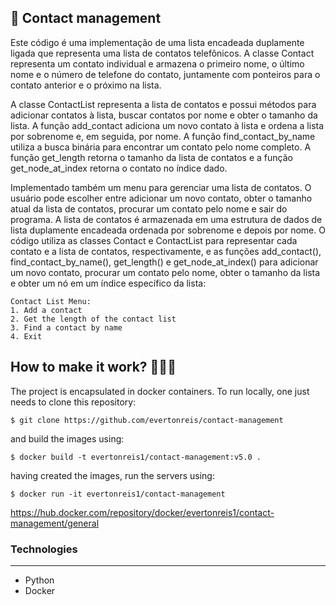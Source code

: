 ## 🧾 Contact management

Este código é uma implementação de uma lista encadeada duplamente ligada que representa uma lista de contatos telefônicos. A classe Contact representa um contato individual e armazena o primeiro nome, o último nome e o número de telefone do contato, juntamente com ponteiros para o contato anterior e o próximo na lista.

A classe ContactList representa a lista de contatos e possui métodos para adicionar contatos à lista, buscar contatos por nome e obter o tamanho da lista. A função add_contact adiciona um novo contato à lista e ordena a lista por sobrenome e, em seguida, por nome. A função find_contact_by_name utiliza a busca binária para encontrar um contato pelo nome completo. A função get_length retorna o tamanho da lista de contatos e a função get_node_at_index retorna o contato no índice dado.

Implementado também um menu para gerenciar uma lista de contatos. O usuário pode escolher entre adicionar um novo contato, obter o tamanho atual da lista de contatos, procurar um contato pelo nome e sair do programa. A lista de contatos é armazenada em uma estrutura de dados de lista duplamente encadeada ordenada por sobrenome e depois por nome. O código utiliza as classes Contact e ContactList para representar cada contato e a lista de contatos, respectivamente, e as funções add_contact(), find_contact_by_name(), get_length() e get_node_at_index() para adicionar um novo contato, procurar um contato pelo nome, obter o tamanho da lista e obter um nó em um índice específico da lista:
```
Contact List Menu:
1. Add a contact
2. Get the length of the contact list
3. Find a contact by name
4. Exit
```



## How to make it work? 🧑🏼‍💻

The project is encapsulated in docker containers. To run locally, one just needs to clone this repository:

`$ git clone https://github.com/evertonreis/contact-management`

and build the images using:

`$ docker build -t evertonreis1/contact-management:v5.0 .`

having created the images, run the servers using:

`$ docker run -it evertonreis1/contact-management`

https://hub.docker.com/repository/docker/evertonreis1/contact-management/general

### Technologies

---

- Python
- Docker
